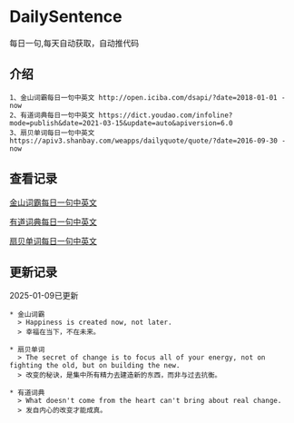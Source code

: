 # DailySentence

每日一句,每天自动获取，自动推代码

## 介绍

```
1、金山词霸每日一句中英文 http://open.iciba.com/dsapi/?date=2018-01-01 - now
2、有道词典每日一句中英文 https://dict.youdao.com/infoline?mode=publish&date=2021-03-15&update=auto&apiversion=6.0
3、扇贝单词每日一句中英文 https://apiv3.shanbay.com/weapps/dailyquote/quote/?date=2016-09-30 - now
```

## 查看记录

[金山词霸每日一句中英文](./data/iciba/)

[有道词典每日一句中英文](./data/youdao/)

[扇贝单词每日一句中英文](./data/shanbay/)

## 更新记录
2025-01-09已更新 
```
* 金山词霸
  > Happiness is created now, not later.
  > 幸福在当下，不在未来。

* 扇贝单词
  > The secret of change is to focus all of your energy, not on fighting the old, but on building the new.
  > 改变的秘诀，是集中所有精力去建造新的东西，而非与过去抗衡。

* 有道词典
  > What doesn't come from the heart can't bring about real change.
  > 发自内心的改变才能成真。

```
